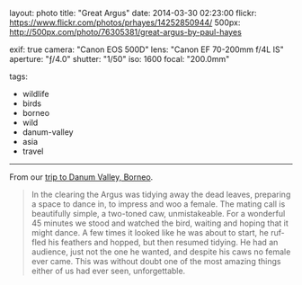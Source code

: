 layout: photo
title: "Great Argus"
date: 2014-03-30 02:23:00
flickr: https://www.flickr.com/photos/prhayes/14252850944/
500px: http://500px.com/photo/76305381/great-argus-by-paul-hayes

exif: true
camera: "Canon EOS 500D"
lens: "Canon EF 70-200mm f/4L IS"
aperture: "ƒ/4.0"
shutter: "1/50"
iso: 1600
focal: "200.0mm"

tags:
  - wildlife
  - birds
  - borneo
  - wild
  - danum-valley
  - asia
  - travel
---

From our [trip to Danum Valley, Borneo](http://www.sam-and-paul.com/2014/05/borneo-rainforest-lodge/).

> In the clear­ing the Argus was tidy­ing away the dead leaves, prepar­ing a space to dance in, to impress and woo a female. The mat­ing call is beau­ti­fully sim­ple, a two-toned caw, unmis­take­able. For a won­der­ful 45 min­utes we stood and watched the bird, wait­ing and hop­ing that it might dance. A few times it looked like he was about to start, he ruf­fled his feath­ers and hopped, but then resumed tidy­ing. He had an audi­ence, just not the one he wanted, and despite his caws no female ever came. This was with­out doubt one of the most amaz­ing things either of us had ever seen, unforgettable.
